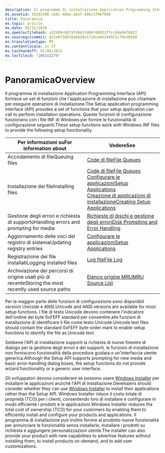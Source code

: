 ```yaml
---
description: Il programma di installazione Application Programming Interface (API) fornisce un set di funzioni che l'applicazione di installazione può chiamare per eseguire operazioni di installazione. Queste funzioni di configurazione funzionano con i file INF di Windows per fornire le funzionalità di configurazione seguenti.
ms.assetid: 58201596-cb8c-480a-abef-896c1f9ef098
title: Panoramica
ms.topic: article
ms.date: 05/31/2018
ms.openlocfilehash: a32b99c6079fdb61fd6bfd0033ffccb9ebb7b922
ms.sourcegitcommit: 831e8f3db78ab820e1710cede244553c70e50500
ms.translationtype: MT
ms.contentlocale: it-IT
ms.lasthandoff: 01/08/2021
ms.locfileid: "106313279"
---
```

# <a name="overview"></a><span data-ttu-id="d256c-104">Panoramica</span><span class="sxs-lookup"><span data-stu-id="d256c-104">Overview</span></span>

<span data-ttu-id="d256c-105">Il programma di installazione Application Programming Interface (API) fornisce un set di funzioni che l'applicazione di installazione può chiamare per eseguire operazioni di installazione.</span><span class="sxs-lookup"><span data-stu-id="d256c-105">The Setup application programming interface (API) provides a set of functions that your setup application can call to perform installation operations.</span></span> <span data-ttu-id="d256c-106">Queste funzioni di configurazione funzionano con i file INF di Windows per fornire le funzionalità di configurazione seguenti.</span><span class="sxs-lookup"><span data-stu-id="d256c-106">These setup functions work with Windows INF files to provide the following setup functionality.</span></span>



| <span data-ttu-id="d256c-107">Per informazioni su</span><span class="sxs-lookup"><span data-stu-id="d256c-107">For information about</span></span>                       | <span data-ttu-id="d256c-108">Vedere</span><span class="sxs-lookup"><span data-stu-id="d256c-108">See</span></span>                                                                                                                                                                         |
|---------------------------------------------|-----------------------------------------------------------------------------------------------------------------------------------------------------------------------------|
| <span data-ttu-id="d256c-109">Accodamento di file</span><span class="sxs-lookup"><span data-stu-id="d256c-109">Queuing files</span></span>                               | [<span data-ttu-id="d256c-110">Code di file</span><span class="sxs-lookup"><span data-stu-id="d256c-110">File Queues</span></span>](file-queues.md)                                                                                                                                              |
| <span data-ttu-id="d256c-111">Installazione dei file</span><span class="sxs-lookup"><span data-stu-id="d256c-111">Installing files</span></span>                            | [<span data-ttu-id="d256c-112">Code di file</span><span class="sxs-lookup"><span data-stu-id="d256c-112">File Queues</span></span>](file-queues.md)<br/> [<span data-ttu-id="d256c-113">Configurare le applicazioni</span><span class="sxs-lookup"><span data-stu-id="d256c-113">Setup Applications</span></span>](setup-applications.md)<br/> [<span data-ttu-id="d256c-114">Creazione di applicazioni di installazione</span><span class="sxs-lookup"><span data-stu-id="d256c-114">Creating Setup Applications</span></span>](creating-setup-applications.md)<br/> |
| <span data-ttu-id="d256c-115">Gestione degli errori e richiesta di supporto</span><span class="sxs-lookup"><span data-stu-id="d256c-115">Handling errors and prompting for media</span></span>     | [<span data-ttu-id="d256c-116">Richieste di dischi e gestione degli errori</span><span class="sxs-lookup"><span data-stu-id="d256c-116">Disk Prompting and Error Handling</span></span>](disk-prompting-and-error-handling.md)                                                                                                  |
| <span data-ttu-id="d256c-117">Aggiornamento delle voci del registro di sistema</span><span class="sxs-lookup"><span data-stu-id="d256c-117">Updating registry entries</span></span>                   | [<span data-ttu-id="d256c-118">Configurare le applicazioni</span><span class="sxs-lookup"><span data-stu-id="d256c-118">Setup Applications</span></span>](setup-applications.md)                                                                                                                                |
| <span data-ttu-id="d256c-119">Registrazione dei file installati</span><span class="sxs-lookup"><span data-stu-id="d256c-119">Logging installed files</span></span>                     | [<span data-ttu-id="d256c-120">Log file</span><span class="sxs-lookup"><span data-stu-id="d256c-120">File Log</span></span>](file-log.md)                                                                                                                                                    |
| <span data-ttu-id="d256c-121">Archiviazione dei percorsi di origine usati più di recente</span><span class="sxs-lookup"><span data-stu-id="d256c-121">Storing the most recently used source paths</span></span> | [<span data-ttu-id="d256c-122">Elenco origine MRU</span><span class="sxs-lookup"><span data-stu-id="d256c-122">MRU Source List</span></span>](mru-source-list.md)                                                                                                                                      |



 

<span data-ttu-id="d256c-123">Per la maggior parte delle funzioni di configurazione sono disponibili versioni Unicode e ANSI.</span><span class="sxs-lookup"><span data-stu-id="d256c-123">Unicode and ANSI versions are available for most setup functions.</span></span> <span data-ttu-id="d256c-124">I file di testo Unicode devono contenere l'indicatore dell'ordine dei byte 0xFEFF standard per consentire alle funzioni di installazione di identificare il file come testo Unicode.</span><span class="sxs-lookup"><span data-stu-id="d256c-124">Unicode text files should contain the standard 0xFEFF byte-order mark to enable setup functions to identify the file as Unicode text.</span></span>

<span data-ttu-id="d256c-125">Sebbene l'API di installazione supporti la richiesta di nuove finestre di dialogo per la gestione degli errori e dei supporti, le funzioni di installazione non forniscono funzionalità della procedura guidata o un'interfaccia utente generica.</span><span class="sxs-lookup"><span data-stu-id="d256c-125">Although the Setup API supports prompting for new media and basic error-handling dialog boxes, the setup functions do not provide wizard functionality or a generic user interface.</span></span>

<span data-ttu-id="d256c-126">Gli sviluppatori devono considerare se possono usare [Windows Installer](/windows/desktop/Msi/windows-installer-portal) per installare le applicazioni anziché l'API di installazione.</span><span class="sxs-lookup"><span data-stu-id="d256c-126">Developers should consider whether they can use [Windows Installer](/windows/desktop/Msi/windows-installer-portal) to install their applications rather than the Setup API.</span></span> <span data-ttu-id="d256c-127">Windows Installer riduce il costo totale di proprietà (TCO) per i clienti, consentendo loro di installare e configurare in modo efficiente i prodotti e le applicazioni.</span><span class="sxs-lookup"><span data-stu-id="d256c-127">Windows Installer reduces the total cost of ownership (TCO) for your customers by enabling them to efficiently install and configure your products and applications.</span></span> <span data-ttu-id="d256c-128">Il programma di installazione può inoltre fornire al prodotto nuove funzionalità per annunciare le funzionalità senza installarle, installare i prodotti su richiesta e aggiungere personalizzazioni utente.</span><span class="sxs-lookup"><span data-stu-id="d256c-128">The installer can also provide your product with new capabilities to advertise features without installing them, to install products on-demand, and to add user customizations.</span></span>

 

